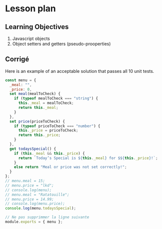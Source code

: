 # Lesson plan

  ## Learning Objectives
  1. Javascript objects
  2. Object setters and getters (pseudo-prooperties)

  ## Corrigé
  Here is an example of an acceptable solution that passes all 10 unit tests.
```Node.js
const menu = {
  _meal: "",
  _price: 0,
  set meal(mealToCheck) {
    if (typeof mealToCheck === "string") {
      this._meal = mealToCheck;
      return this._meal;
    }
  },
  set price(priceToCheck) {
    if (typeof priceToCheck === "number") {
      this._price = priceToCheck;
      return this._price;
    }
  },
  get todaysSpecial() {
    if (this._meal && this._price) {
      return `Today’s Special is ${this._meal} for $${this._price}!`;
    }
    else return "Meal or price was not set correctly!";
  }
};
// menu.meal = 15;
// menu.price = "lkd";
// console.log(menu);
// menu.meal = "Ratatouille";
// menu.price = 14.99;
// console.log(menu.price);
console.log(menu.todaysSpecial);

// Ne pas supprimmer la ligne suivante
module.exports = { menu };
```

  